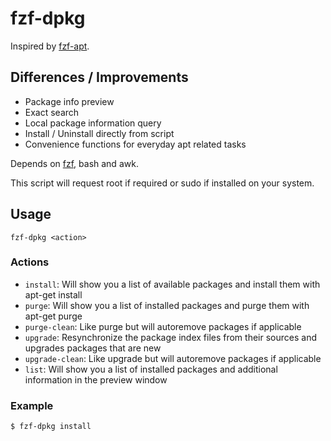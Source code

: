 # fzf-dpkg

Inspired by [fzf-apt](https://github.com/krickelkrakel/fzf-apt).

## Differences / Improvements

- Package info preview
- Exact search
- Local package information query
- Install / Uninstall directly from script
- Convenience functions for everyday apt related tasks

Depends on [fzf](https://github.com/junegunn/fzf), bash and awk.

This script will request root if required or sudo if installed on your system.

## Usage

`fzf-dpkg <action>`

### Actions

- `install`: Will show you a list of available packages and install them with apt-get install
- `purge`: Will show you a list of installed packages and purge them with apt-get purge
- `purge-clean`: Like purge but will autoremove packages if applicable
- `upgrade`: Resynchronize the package index files from their sources and upgrades packages that are new
- `upgrade-clean`: Like upgrade but will autoremove packages if applicable
- `list`: Will show you a list of installed packages and additional information in the preview window

### Example

```bash
$ fzf-dpkg install
```

